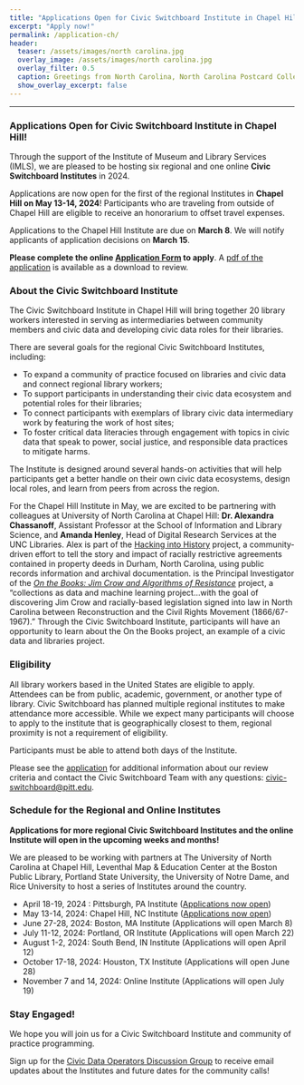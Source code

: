 ```yaml
---
title: "Applications Open for Civic Switchboard Institute in Chapel Hill!"
excerpt: "Apply now!"
permalink: /application-ch/
header:
  teaser: /assets/images/north carolina.jpg
  overlay_image: /assets/images/north carolina.jpg
  overlay_filter: 0.5
  caption: Greetings from North Carolina, North Carolina Postcard Collection (P052), North Carolina Collection Photographic Archives, Wilson Library, UNC-Chapel Hill  
  show_overlay_excerpt: false
---
```



---
### Applications Open for Civic Switchboard Institute in Chapel Hill!
Through the support of the Institute of Museum and Library Services (IMLS), we are pleased to be hosting six regional and one online **Civic Switchboard Institutes** in 2024. 

Applications are now open for the first of the regional Institutes in **Chapel Hill on May 13-14, 2024**! Participants who are traveling from outside of Chapel Hill are eligible to receive an honorarium to offset travel expenses.

Applications to the Chapel Hill Institute are due on **March 8**. We will notify applicants of application decisions on **March 15**.

**Please complete the online [Application Form](https://docs.google.com/forms/d/e/1FAIpQLSeP6aA3nFt6uCWAx8kPxxGBSc8r8YPRhvIp5_z2SUNlBvAiYA/viewform) to apply**. A [pdf of the application](https://drive.google.com/file/d/1Yhna14AZoCqXFjcBTBjDfoUHroq-u8ay/view) is available as a download to review.  

### About the Civic Switchboard Institute
The Civic Switchboard Institute in Chapel Hill will bring together 20 library workers interested in serving as intermediaries between community members and civic data and developing civic data roles for their libraries.

There are several goals for the regional Civic Switchboard Institutes, including: 
* To expand a community of practice focused on libraries and civic data and connect regional library workers; 
* To support participants in understanding their civic data ecosystem and potential roles for their libraries; 
* To connect participants with exemplars of library civic data intermediary work by featuring the work of host sites;
* To foster critical data literacies through engagement with topics in civic data that speak to power, social justice, and responsible data practices to mitigate harms.

The Institute is designed around several hands-on activities that will help participants get a better handle on their own civic data ecosystems, design local roles, and learn from peers from across the region.

For the Chapel Hill Institute in May, we are excited to be partnering with colleagues at University of North Carolina at Chapel Hill: **Dr. Alexandra Chassanoff**, Assistant Professor at the School of Information and Library Science, and **Amanda Henley**, Head of Digital Research Services at the UNC Libraries. Alex is part of the [Hacking into History](https://hackingintohistory.com/) project, a community-driven effort to tell the story and impact of racially restrictive agreements contained in property deeds in Durham, North Carolina, using public records information and archival documentation. is the Principal Investigator of the *[On the Books: Jim Crow and Algorithms of Resistance](https://onthebooks.lib.unc.edu/)* project, a “collections as data and machine learning project…with the goal of discovering Jim Crow and racially-based legislation signed into law in North Carolina between Reconstruction and the Civil Rights Movement (1866/67-1967).” Through the Civic Switchboard Institute, participants will have an opportunity to learn about the On the Books project, an example of a civic data and libraries project.



### Eligibility
All library workers based in the United States are eligible to apply. Attendees can be from public, academic, government, or another type of library. Civic Switchboard has planned multiple regional institutes to make attendance more accessible. While we expect many participants will choose to apply to the institute that is geographically closest to them, regional proximity is not a requirement of eligibility.


Participants must be able to attend both days of the Institute. 


Please see the [application](https://docs.google.com/forms/d/e/1FAIpQLSeP6aA3nFt6uCWAx8kPxxGBSc8r8YPRhvIp5_z2SUNlBvAiYA/viewform) for additional information about our review criteria and contact the Civic Switchboard Team with any questions: civic-switchboard@pitt.edu.

### Schedule for the Regional and Online Institutes
**Applications for more regional Civic Switchboard Institutes and the online Institute will open in the upcoming weeks and months!**

We are pleased to be working with partners at The University of North Carolina at Chapel Hill, Leventhal Map & Education Center at the Boston Public Library, Portland State University, the University of Notre Dame, and Rice University to host a series of Institutes around the country. 
 
* April 18-19, 2024 : Pittsburgh, PA Institute ([Applications now open](https://docs.google.com/forms/d/e/1FAIpQLScnwNbey3VlmDFImyMKJG0wuej8df9nW_2UWlpj7uqfG_HyVw/viewform))
* May 13-14, 2024: Chapel Hill, NC Institute ([Applications now open](https://docs.google.com/forms/d/e/1FAIpQLSeP6aA3nFt6uCWAx8kPxxGBSc8r8YPRhvIp5_z2SUNlBvAiYA/viewform))
* June 27-28, 2024: Boston, MA Institute (Applications will open March 8)
* July 11-12, 2024: Portland, OR Institute (Applications will open March 22)
* August 1-2, 2024: South Bend, IN Institute (Applications will open April 12)
* October 17-18, 2024: Houston, TX Institute (Applications will open June 28)
* November 7 and 14, 2024: Online Institute (Applications will open July 19)

### Stay Engaged!

We hope you will join us for a Civic Switchboard Institute and community of practice programming. 

Sign up for the [Civic Data Operators Discussion Group](https://civic-switchboard.github.io/group/) to receive email updates about the Institutes and future dates for the community calls!
